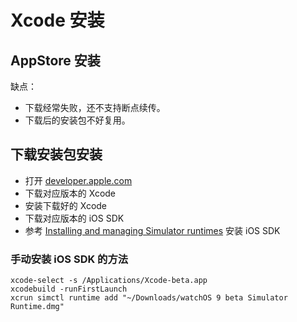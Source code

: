 # Xcode 安装

## AppStore 安装

缺点：

- 下载经常失败，还不支持断点续传。
- 下载后的安装包不好复用。

## 下载安装包安装

- 打开 [developer.apple.com](https://developer.apple.com/download/all/)
- 下载对应版本的 Xcode
- 安装下载好的 Xcode
- 下载对应版本的 iOS SDK
- 参考 [Installing and managing Simulator runtimes](https://developer.apple.com/documentation/xcode/installing-additional-simulator-runtimes) 安装 iOS SDK

### 手动安装 iOS SDK 的方法

```
xcode-select -s /Applications/Xcode-beta.app
xcodebuild -runFirstLaunch
xcrun simctl runtime add "~/Downloads/watchOS 9 beta Simulator Runtime.dmg"
```
